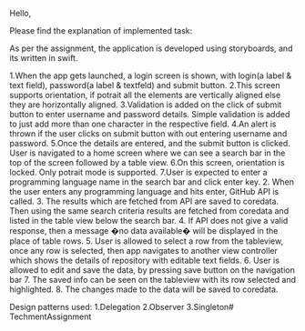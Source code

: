 
Hello,

Please find the explanation of implemented  task:

As per the assignment, the application is developed using storyboards, and its written in swift.

1.When the app gets launched, a login screen is shown, with login(a label & text field), password(a label & textfeld) and submit button.
2.This screen supports orientation, if potrait all the elements are vertically aligned else they are horizontally aligned.
3.Validation is added on the click of submit button to enter username and password details. Simple validation is added to just add more than one character in the respective field.
4.An alert is thrown if the user clicks on submit button with out entering username and password.
5.Once the details are entered, and the submit button is clicked. User is navigated to a home screen where we can see a search bar in the top of the screen followed by a table view.
6.On this screen, orientation is locked. Only potrait mode is supported.
7.User is expected to enter a programming language name in the search bar and click enter key.
2.  When the user enters any programming language and hits enter, GitHub API is called.
3. The results which are fetched from API are saved to coredata. Then using the same search criteria results are fetched from coredata and listed in the table view below the search bar.
4. If API does not give a valid response, then a message �no data available� will be displayed in the place of table rows.
5. User is allowed to select a row from the tableview, once any row is selected, then app navigates to another view controller which shows the details of repository with editable text fields.
6. User is allowed to edit and save the data, by pressing save button on the navigation bar
7. The saved info can be seen on the tableview with its row selected  and highlighted.
8. The changes made to the data will be saved to coredata.


Design patterns used:
1.Delegation
2.Observer
3.Singleton# TechmentAssignment
